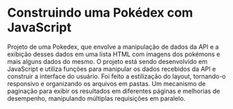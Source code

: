 # Construindo uma Pokédex com JavaScript

  Projeto de uma Pokedex, que envolve a manipulação de dados da API
e a exibição desses dados em uma lista HTML com imagens dos pokémons
e mais alguns dados do mesmo. O projeto está sendo desenvolvido em 
JavaScript e utiliza funções para manipular os dados recebidos da API 
e construir a interface do usuário. Foi feito a estilização do layout, 
tornando-o responsivo e organizando os arquivos em pastas. Um mecanismo
de paginação para exibir os resultados em diferentes páginas e melhorias
de desempenho, manipulando múltiplas requisições em paralelo.
